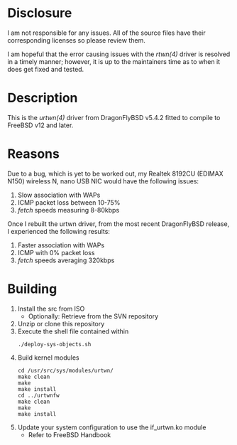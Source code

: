# Disclosure

I am not responsible for any issues. All of the source
files have their corresponding licenses so please review
them.

I am hopeful that the error causing issues with the *rtwn(4)*
driver is resolved in a timely manner; however, it is up
to the maintainers time as to when it does get fixed and tested.

# Description

This is the *urtwn(4)* driver from DragonFlyBSD v5.4.2
fitted to compile to FreeBSD v12 and later.

# Reasons

Due to a bug, which is yet to be worked out, my
Realtek 8192CU (EDIMAX N150) wireless N, nano USB
NIC would have the following issues:

1. Slow association with WAPs
2. ICMP packet loss between 10-75%
3. *fetch* speeds measuring 8-80kbps

Once I rebuilt the urtwn driver, from the most recent
DragonFlyBSD release, I experienced the following results:

1. Faster association with WAPs
2. ICMP with 0% packet loss
3. *fetch* speeds averaging 320kbps

# Building

1. Install the src from ISO
   * Optionally: Retrieve from the SVN repository
2. Unzip or clone this repository
3. Execute the shell file contained within
   ```
   ./deploy-sys-objects.sh
   ```
4. Build kernel modules
   ```
   cd /usr/src/sys/modules/urtwn/
   make clean
   make
   make install
   cd ../urtwnfw
   make clean
   make
   make install
   ```
5. Update your system configuration to use the if_urtwn.ko
   module
   * Refer to FreeBSD Handbook
